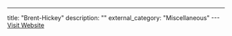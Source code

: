 ---
title: "Brent-Hickey"
description: ""
external_category: "Miscellaneous"
---[Visit Website](https://github.com/Brent-Hickey)


